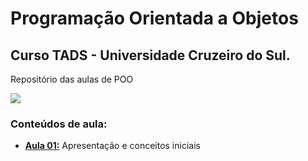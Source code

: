 # Programação Orientada a Objetos
## Curso TADS - Universidade Cruzeiro do Sul.
Repositório das aulas de POO

![](http://dwebkit.esy.es/repositorio/img/Java/duke14_Pequeno.jpg)
 
### Conteúdos de aula:
* **[Aula 01:](https://github.com/msanches/LDA/tree/main/Aula%2001)** Apresentação e conceitos iniciais
